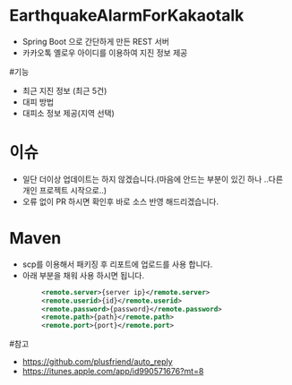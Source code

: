 # EarthquakeAlarmForKakaotalk
- Spring Boot 으로 간단하게 만든 REST 서버
- 카카오톡 옐로우 아이디를 이용하여 지진 정보 제공

#기능
- 최근 지진 정보 (최근 5건)
- 대피 방법 
- 대피소 정보 제공(지역 선택)

# 이슈
- 일단 더이상 업데이트는 하지 않겠습니다.(마음에 안드는 부분이 있긴 하나 ..다른 개인 프로젝트 시작으로..) 
- 오류 없이 PR 하시면 확인후 바로 소스 반영 해드리겠습니다.

# Maven
- scp를 이용해서 패키징 후 리포트에 업로드를 사용 합니다.
- 아래 부분을 채워 사용 하시면 됩니다.
```xml
		<remote.server>{server ip}</remote.server>
		<remote.userid>{id}</remote.userid>
		<remote.password>{password}</remote.password>
		<remote.path>{path}</remote.path>
		<remote.port>{port}</remote.port>
```

#참고
- https://github.com/plusfriend/auto_reply
- https://itunes.apple.com/app/id990571676?mt=8